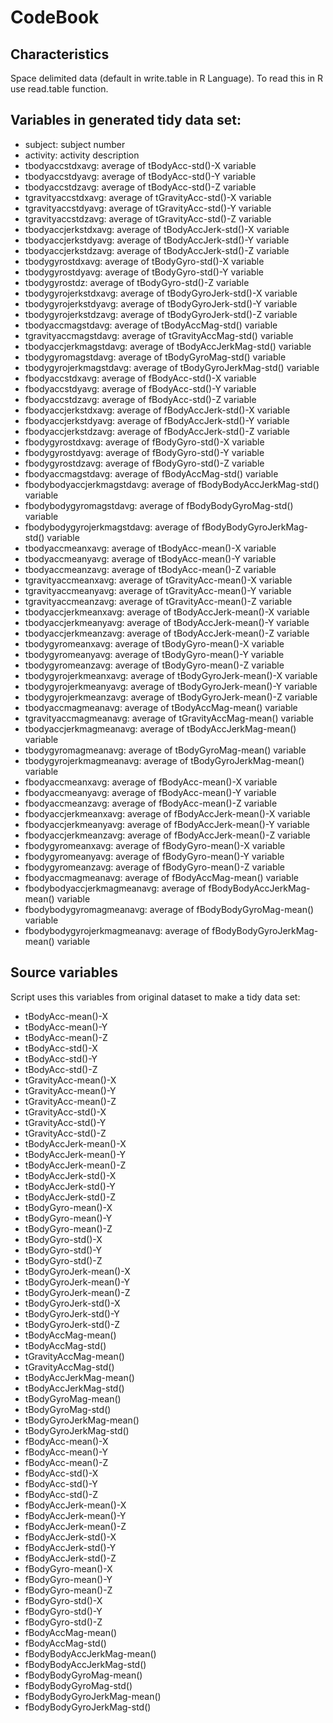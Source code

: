 CodeBook
========
## Characteristics

 Space delimited data (default in write.table in R Language). To read this in R use read.table function. 


## Variables in generated tidy data set:
    
 - subject: subject number
 - activity: activity description    
 - tbodyaccstdxavg: average of tBodyAcc-std()-X variable
 - tbodyaccstdyavg: average of tBodyAcc-std()-Y variable
 - tbodyaccstdzavg: average of tBodyAcc-std()-Z variable
 - tgravityaccstdxavg: average of tGravityAcc-std()-X variable
 - tgravityaccstdyavg: average of tGravityAcc-std()-Y variable
 - tgravityaccstdzavg: average of tGravityAcc-std()-Z variable
 - tbodyaccjerkstdxavg: average of tBodyAccJerk-std()-X variable
 - tbodyaccjerkstdyavg: average of tBodyAccJerk-std()-Y variable
 - tbodyaccjerkstdzavg: average of tBodyAccJerk-std()-Z variable
 - tbodygyrostdxavg: average of tBodyGyro-std()-X variable
 - tbodygyrostdyavg: average of tBodyGyro-std()-Y variable
 - tbodygyrostdz: average of tBodyGyro-std()-Z variable
 - tbodygyrojerkstdxavg: average of tBodyGyroJerk-std()-X variable
 - tbodygyrojerkstdyavg: average of tBodyGyroJerk-std()-Y variable
 - tbodygyrojerkstdzavg: average of tBodyGyroJerk-std()-Z variable
 - tbodyaccmagstdavg: average of tBodyAccMag-std() variable
 - tgravityaccmagstdavg: average of tGravityAccMag-std() variable
 - tbodyaccjerkmagstdavg: average of tBodyAccJerkMag-std() variable
 - tbodygyromagstdavg: average of tBodyGyroMag-std() variable
 - tbodygyrojerkmagstdavg: average of tBodyGyroJerkMag-std() variable
 - fbodyaccstdxavg: average of fBodyAcc-std()-X variable
 - fbodyaccstdyavg: average of fBodyAcc-std()-Y variable
 - fbodyaccstdzavg: average of fBodyAcc-std()-Z variable
 - fbodyaccjerkstdxavg: average of fBodyAccJerk-std()-X variable
 - fbodyaccjerkstdyavg: average of fBodyAccJerk-std()-Y variable
 - fbodyaccjerkstdzavg: average of fBodyAccJerk-std()-Z variable
 - fbodygyrostdxavg: average of fBodyGyro-std()-X variable
 - fbodygyrostdyavg: average of fBodyGyro-std()-Y variable
 - fbodygyrostdzavg: average of fBodyGyro-std()-Z variable
 - fbodyaccmagstdavg: average of fBodyAccMag-std() variable
 - fbodybodyaccjerkmagstdavg: average of fBodyBodyAccJerkMag-std() variable
 - fbodybodygyromagstdavg: average of fBodyBodyGyroMag-std() variable
 - fbodybodygyrojerkmagstdavg: average of fBodyBodyGyroJerkMag-std() variable
 - tbodyaccmeanxavg: average of tBodyAcc-mean()-X variable
 - tbodyaccmeanyavg: average of tBodyAcc-mean()-Y variable
 - tbodyaccmeanzavg: average of tBodyAcc-mean()-Z variable
 - tgravityaccmeanxavg: average of tGravityAcc-mean()-X variable
 - tgravityaccmeanyavg: average of tGravityAcc-mean()-Y variable
 - tgravityaccmeanzavg: average of tGravityAcc-mean()-Z variable
 - tbodyaccjerkmeanxavg: average of tBodyAccJerk-mean()-X variable
 - tbodyaccjerkmeanyavg: average of tBodyAccJerk-mean()-Y variable
 - tbodyaccjerkmeanzavg: average of tBodyAccJerk-mean()-Z variable
 - tbodygyromeanxavg: average of tBodyGyro-mean()-X variable
 - tbodygyromeanyavg: average of tBodyGyro-mean()-Y variable
 - tbodygyromeanzavg: average of tBodyGyro-mean()-Z variable
 - tbodygyrojerkmeanxavg: average of tBodyGyroJerk-mean()-X variable
 - tbodygyrojerkmeanyavg: average of tBodyGyroJerk-mean()-Y variable
 - tbodygyrojerkmeanzavg: average of tBodyGyroJerk-mean()-Z variable
 - tbodyaccmagmeanavg: average of tBodyAccMag-mean() variable
 - tgravityaccmagmeanavg: average of tGravityAccMag-mean() variable
 - tbodyaccjerkmagmeanavg: average of tBodyAccJerkMag-mean() variable
 - tbodygyromagmeanavg: average of tBodyGyroMag-mean() variable
 - tbodygyrojerkmagmeanavg: average of tBodyGyroJerkMag-mean() variable
 - fbodyaccmeanxavg: average of fBodyAcc-mean()-X variable
 - fbodyaccmeanyavg: average of fBodyAcc-mean()-Y variable
 - fbodyaccmeanzavg: average of fBodyAcc-mean()-Z variable
 - fbodyaccjerkmeanxavg: average of fBodyAccJerk-mean()-X variable
 - fbodyaccjerkmeanyavg: average of fBodyAccJerk-mean()-Y variable
 - fbodyaccjerkmeanzavg: average of fBodyAccJerk-mean()-Z variable
 - fbodygyromeanxavg: average of fBodyGyro-mean()-X variable
 - fbodygyromeanyavg: average of fBodyGyro-mean()-Y variable
 - fbodygyromeanzavg: average of fBodyGyro-mean()-Z variable
 - fbodyaccmagmeanavg: average of fBodyAccMag-mean() variable
 - fbodybodyaccjerkmagmeanavg: average of fBodyBodyAccJerkMag-mean() variable
 - fbodybodygyromagmeanavg: average of fBodyBodyGyroMag-mean() variable
 - fbodybodygyrojerkmagmeanavg: average of fBodyBodyGyroJerkMag-mean() variable


  ## Source variables
  
  Script uses this variables from original dataset to make a tidy data set:
  
-	 tBodyAcc-mean()-X
-	 tBodyAcc-mean()-Y
-	 tBodyAcc-mean()-Z
-	 tBodyAcc-std()-X
-	 tBodyAcc-std()-Y
-	 tBodyAcc-std()-Z
-	 tGravityAcc-mean()-X
-	 tGravityAcc-mean()-Y
-	 tGravityAcc-mean()-Z
-	 tGravityAcc-std()-X
-	 tGravityAcc-std()-Y
-	 tGravityAcc-std()-Z
-	 tBodyAccJerk-mean()-X
-	 tBodyAccJerk-mean()-Y
-	 tBodyAccJerk-mean()-Z
-	 tBodyAccJerk-std()-X
-	 tBodyAccJerk-std()-Y
-	 tBodyAccJerk-std()-Z
-	 tBodyGyro-mean()-X
-	 tBodyGyro-mean()-Y
-	 tBodyGyro-mean()-Z
-	 tBodyGyro-std()-X
-	 tBodyGyro-std()-Y
-	 tBodyGyro-std()-Z
-	 tBodyGyroJerk-mean()-X
-	 tBodyGyroJerk-mean()-Y
-	 tBodyGyroJerk-mean()-Z
-	 tBodyGyroJerk-std()-X
-	 tBodyGyroJerk-std()-Y
-	 tBodyGyroJerk-std()-Z
-	 tBodyAccMag-mean()
-	 tBodyAccMag-std()
-	 tGravityAccMag-mean()
-	 tGravityAccMag-std()
-	 tBodyAccJerkMag-mean()
-	 tBodyAccJerkMag-std()
-	 tBodyGyroMag-mean()
-	 tBodyGyroMag-std()
-	 tBodyGyroJerkMag-mean()
-	 tBodyGyroJerkMag-std()
-	 fBodyAcc-mean()-X
-	 fBodyAcc-mean()-Y
-	 fBodyAcc-mean()-Z
-	 fBodyAcc-std()-X
-	 fBodyAcc-std()-Y
-	 fBodyAcc-std()-Z
-	 fBodyAccJerk-mean()-X
-	 fBodyAccJerk-mean()-Y
-	 fBodyAccJerk-mean()-Z
-	 fBodyAccJerk-std()-X
-	 fBodyAccJerk-std()-Y
-	 fBodyAccJerk-std()-Z
-	 fBodyGyro-mean()-X
-	 fBodyGyro-mean()-Y
-	 fBodyGyro-mean()-Z
-	 fBodyGyro-std()-X
-	 fBodyGyro-std()-Y
-	 fBodyGyro-std()-Z
-	 fBodyAccMag-mean()
-	 fBodyAccMag-std()
-	 fBodyBodyAccJerkMag-mean()
-	 fBodyBodyAccJerkMag-std()
-	 fBodyBodyGyroMag-mean()
-	 fBodyBodyGyroMag-std()
-	 fBodyBodyGyroJerkMag-mean()
-	 fBodyBodyGyroJerkMag-std()



